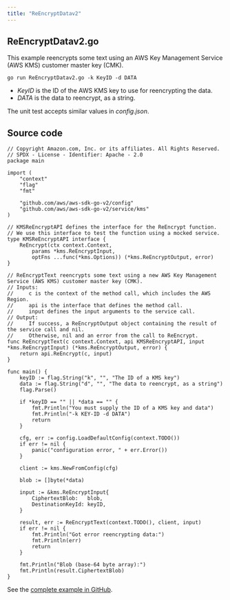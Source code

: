 ```yaml
---
title: "ReEncryptDatav2"
---
```

## ReEncryptDatav2.go

This example reencrypts some text using an AWS Key Management Service (AWS KMS) customer master key (CMK).

`go run ReEncryptDatav2.go -k KeyID -d DATA`

- _KeyID_ is the ID of the AWS KMS key to use for reencrypting the data.
- _DATA_ is the data to reencrypt, as a string.

The unit test accepts similar values in _config.json_.

## Source code

```
// Copyright Amazon.com, Inc. or its affiliates. All Rights Reserved.
// SPDX - License - Identifier: Apache - 2.0
package main

import (
	"context"
	"flag"
	"fmt"

	"github.com/aws/aws-sdk-go-v2/config"
	"github.com/aws/aws-sdk-go-v2/service/kms"
)

// KMSReEncryptAPI defines the interface for the ReEncrypt function.
// We use this interface to test the function using a mocked service.
type KMSReEncryptAPI interface {
	ReEncrypt(ctx context.Context,
		params *kms.ReEncryptInput,
		optFns ...func(*kms.Options)) (*kms.ReEncryptOutput, error)
}

// ReEncryptText reencrypts some text using a new AWS Key Management Service (AWS KMS) customer master key (CMK).
// Inputs:
//     c is the context of the method call, which includes the AWS Region.
//     api is the interface that defines the method call.
//     input defines the input arguments to the service call.
// Output:
//     If success, a ReEncryptOutput object containing the result of the service call and nil.
//     Otherwise, nil and an error from the call to ReEncrypt.
func ReEncryptText(c context.Context, api KMSReEncryptAPI, input *kms.ReEncryptInput) (*kms.ReEncryptOutput, error) {
	return api.ReEncrypt(c, input)
}

func main() {
	keyID := flag.String("k", "", "The ID of a KMS key")
	data := flag.String("d", "", "The data to reencrypt, as a string")
	flag.Parse()

	if *keyID == "" || *data == "" {
		fmt.Println("You must supply the ID of a KMS key and data")
		fmt.Println("-k KEY-ID -d DATA")
		return
	}

	cfg, err := config.LoadDefaultConfig(context.TODO())
	if err != nil {
		panic("configuration error, " + err.Error())
	}

	client := kms.NewFromConfig(cfg)

	blob := []byte(*data)

	input := &kms.ReEncryptInput{
		CiphertextBlob:   blob,
		DestinationKeyId: keyID,
	}

	result, err := ReEncryptText(context.TODO(), client, input)
	if err != nil {
		fmt.Println("Got error reencrypting data:")
		fmt.Println(err)
		return
	}

	fmt.Println("Blob (base-64 byte array):")
	fmt.Println(result.CiphertextBlob)
}

```

See the [complete example in GitHub](https://github.com/awsdocs/aws-doc-sdk-examples/blob/master/gov2/kms/ReEncryptData/ReEncryptDatav2.go).